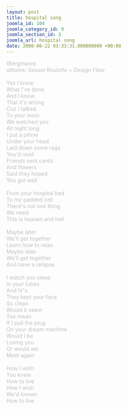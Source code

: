 ```yaml
---
layout: post
title: hospital song
joomla_id: 104
joomla_category_id: 9
joomla_section_id: 3
joomla_url: hospital song
date: 2008-06-22 03:33:31.000000000 +00:00
---
```

<span style="color: #c0c0c0">(Bergmann)<br />
<i>albums: Sexual Roulette + Design Flaw</i><br />
<br />
Yes I know<br />
What I've done<br />
And I know<br />
That it's wrong<br />
Cuz I talked<br />
To your mom<br />
We watched you<br />
All night long<br />
I put a pillow<br />
Under your head<br />
Laid down some rags<br />
You'd read<br />
Friends sent cards<br />
And flowers<br />
Said they hoped<br />
You got well<br />
<br />
From your hospital bed<br />
To my padded cell<br />
There's not one thing<br />
We need<br />
This is heaven and hell<br />
<br />
Maybe later<br />
We'll get together<br />
Learn how to relax<br />
Maybe later<br />
We'll get together<br />
And have a relapse<br />
<br />
I watch you sleep<br />
In your tubes<br />
And IV's<br />
They kept your face<br />
So clean<br />
Would it seem<br />
Too mean<br />
If I pull the plug<br />
On your dream machine<br />
Would I be<br />
Losing you<br />
Or would we<br />
Meet again<br />
<br />
How I wish<br />
You knew<br />
How to live<br />
How I wish<br />
We'd known<br />
How to live
</span>
